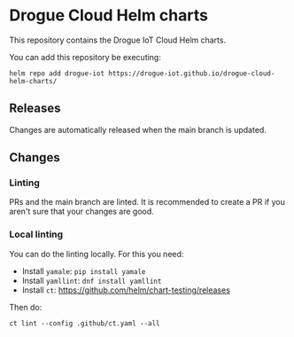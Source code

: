 # Drogue Cloud Helm charts

This repository contains the Drogue IoT Cloud Helm charts.

You can add this repository be executing:

    helm repo add drogue-iot https://drogue-iot.github.io/drogue-cloud-helm-charts/

## Releases

Changes are automatically released when the main branch is updated.

## Changes

### Linting

PRs and the main branch are linted. It is recommended to create a PR if you aren't sure that your changes are good.

### Local linting

You can do the linting locally. For this you need:

* Install `yamale`: `pip install yamale`
* Install `yamllint`: `dnf install yamllint`
* Install `ct`: https://github.com/helm/chart-testing/releases

Then do:

    ct lint --config .github/ct.yaml --all
